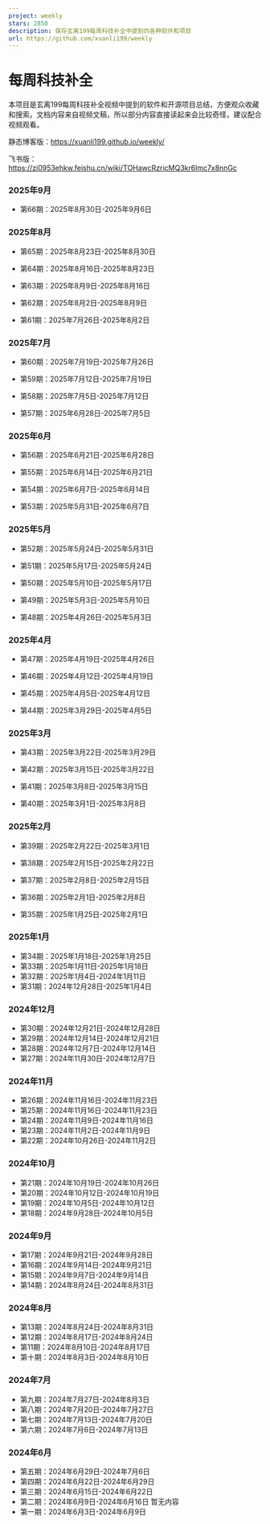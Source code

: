 ```yaml
---
project: weekly
stars: 2850
description: 保存玄离199每周科技补全中提到的各种软件和项目
url: https://github.com/xuanli199/weekly
---
```


每周科技补全
======

本项目是玄离199每周科技补全视频中提到的软件和开源项目总结，方便观众收藏和搜索。文档内容来自视频文稿，所以部分内容直接读起来会比较奇怪，建议配合视频观看。

静态博客版：https://xuanli199.github.io/weekly/

飞书版：https://zi0953ehkw.feishu.cn/wiki/TOHawcRzricMQ3kr6lmc7x8nnGc

### 2025年9月

-   第66期：2025年8月30日-2025年9月6日

### 2025年8月

-   第65期：2025年8月23日-2025年8月30日
    
-   第64期：2025年8月16日-2025年8月23日
    
-   第63期：2025年8月9日-2025年8月16日
    
-   第62期：2025年8月2日-2025年8月9日
    
-   第61期：2025年7月26日-2025年8月2日
    

### 2025年7月

-   第60期：2025年7月19日-2025年7月26日
    
-   第59期：2025年7月12日-2025年7月19日
    
-   第58期：2025年7月5日-2025年7月12日
    
-   第57期：2025年6月28日-2025年7月5日
    

### 2025年6月

-   第56期：2025年6月21日-2025年6月28日
    
-   第55期：2025年6月14日-2025年6月21日
    
-   第54期：2025年6月7日-2025年6月14日
    
-   第53期：2025年5月31日-2025年6月7日
    

### 2025年5月

-   第52期：2025年5月24日-2025年5月31日
    
-   第51期：2025年5月17日-2025年5月24日
    
-   第50期：2025年5月10日-2025年5月17日
    
-   第49期：2025年5月3日-2025年5月10日
    
-   第48期：2025年4月26日-2025年5月3日
    

### 2025年4月

-   第47期：2025年4月19日-2025年4月26日
    
-   第46期：2025年4月12日-2025年4月19日
    
-   第45期：2025年4月5日-2025年4月12日
    
-   第44期：2025年3月29日-2025年4月5日
    

### 2025年3月

-   第43期：2025年3月22日-2025年3月29日
    
-   第42期：2025年3月15日-2025年3月22日
    
-   第41期：2025年3月8日-2025年3月15日
    
-   第40期：2025年3月1日-2025年3月8日
    

### 2025年2月

-   第39期：2025年2月22日-2025年3月1日
    
-   第38期：2025年2月15日-2025年2月22日
    
-   第37期：2025年2月8日-2025年2月15日
    
-   第36期：2025年2月1日-2025年2月8日
    
-   第35期：2025年1月25日-2025年2月1日
    

### 2025年1月

-   第34期：2025年1月18日-2025年1月25日
-   第33期：2025年1月11日-2025年1月18日
-   第32期：2025年1月4日-2024年1月11日
-   第31期：2024年12月28日-2025年1月4日

### 2024年12月

-   第30期：2024年12月21日-2024年12月28日
-   第29期：2024年12月14日-2024年12月21日
-   第28期：2024年12月7日-2024年12月14日
-   第27期：2024年11月30日-2024年12月7日

### 2024年11月

-   第26期：2024年11月16日-2024年11月23日
-   第25期：2024年11月16日-2024年11月23日
-   第24期：2024年11月9日-2024年11月16日
-   第23期：2024年11月2日-2024年11月9日
-   第22期：2024年10月26日-2024年11月2日

### 2024年10月

-   第21期：2024年10月19日-2024年10月26日
-   第20期：2024年10月12日-2024年10月19日
-   第19期：2024年10月5日-2024年10月12日
-   第18期：2024年9月28日-2024年10月5日

### 2024年9月

-   第17期：2024年9月21日-2024年9月28日
-   第16期：2024年9月14日-2024年9月21日
-   第15期：2024年9月7日-2024年9月14日
-   第14期：2024年8月24日-2024年8月31日

### 2024年8月

-   第13期：2024年8月24日-2024年8月31日
-   第12期：2024年8月17日-2024年8月24日
-   第11期：2024年8月10日-2024年8月17日
-   第十期：2024年8月3日-2024年8月10日

### 2024年7月

-   第九期：2024年7月27日-2024年8月3日
-   第八期：2024年7月20日-2024年7月27日
-   第七期：2024年7月13日-2024年7月20日
-   第六期：2024年7月6日-2024年7月13日

### 2024年6月

-   第五期：2024年6月29日-2024年7月6日
-   第四期：2024年6月22日-2024年6月29日
-   第三期：2024年6月15日-2024年6月22日
-   第二期：2024年6月9日-2024年6月16日 暂无内容
-   第一期：2024年6月3日-2024年6月9日
